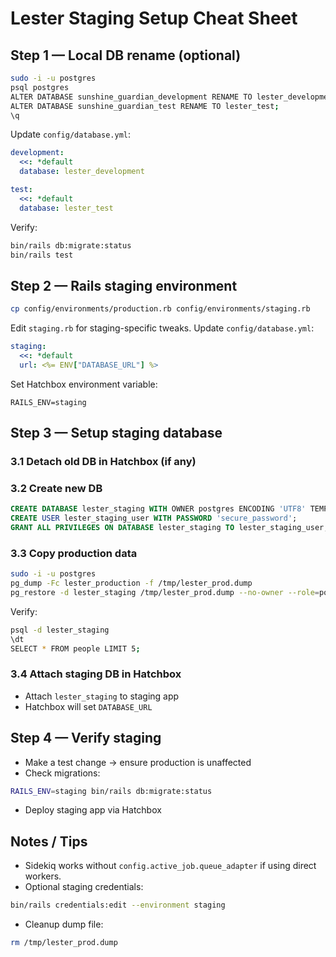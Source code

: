 # Lester Staging Setup Cheat Sheet

## Step 1 — Local DB rename (optional)

```bash
sudo -i -u postgres
psql postgres
ALTER DATABASE sunshine_guardian_development RENAME TO lester_development;
ALTER DATABASE sunshine_guardian_test RENAME TO lester_test;
\q
```

Update `config/database.yml`:

```yaml
development:
  <<: *default
  database: lester_development

test:
  <<: *default
  database: lester_test
```

Verify:

```bash
bin/rails db:migrate:status
bin/rails test
```

## Step 2 — Rails staging environment

```bash
cp config/environments/production.rb config/environments/staging.rb
```

Edit `staging.rb` for staging-specific tweaks.
Update `config/database.yml`:

```yaml
staging:
  <<: *default
  url: <%= ENV["DATABASE_URL"] %>
```

Set Hatchbox environment variable:

```
RAILS_ENV=staging
```

## Step 3 — Setup staging database

### 3.1 Detach old DB in Hatchbox (if any)

### 3.2 Create new DB

```sql
CREATE DATABASE lester_staging WITH OWNER postgres ENCODING 'UTF8' TEMPLATE template0;
CREATE USER lester_staging_user WITH PASSWORD 'secure_password';
GRANT ALL PRIVILEGES ON DATABASE lester_staging TO lester_staging_user;
```

### 3.3 Copy production data

```bash
sudo -i -u postgres
pg_dump -Fc lester_production -f /tmp/lester_prod.dump
pg_restore -d lester_staging /tmp/lester_prod.dump --no-owner --role=postgres
```

Verify:

```bash
psql -d lester_staging
\dt
SELECT * FROM people LIMIT 5;
```

### 3.4 Attach staging DB in Hatchbox

* Attach `lester_staging` to staging app
* Hatchbox will set `DATABASE_URL`

## Step 4 — Verify staging

* Make a test change → ensure production is unaffected
* Check migrations:

```bash
RAILS_ENV=staging bin/rails db:migrate:status
```

* Deploy staging app via Hatchbox

## Notes / Tips

* Sidekiq works without `config.active_job.queue_adapter` if using direct workers.
* Optional staging credentials:

```bash
bin/rails credentials:edit --environment staging
```

* Cleanup dump file:

```bash
rm /tmp/lester_prod.dump
```
